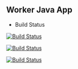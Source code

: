 ## Worker Java App
  * Build Status

 [![Build Status](http://34.83.96.170:8080/buildStatus/icon?job=instavote%2Fworker-build)](http://34.83.96.170:8080/user/admin/my-views/view/all/job/instavote/job/worker-build/) 

 [![Build Status](http://34.83.96.170:8080/buildStatus/icon?job=instavote%2Fworker-test)](http://34.83.96.170:8080/user/admin/my-views/view/all/job/instavote/job/worker-test/)

 [![Build Status](http://34.83.96.170:8080/buildStatus/icon?job=instavote%2Fworker-package)](http://34.83.96.170:8080/user/admin/my-views/view/all/job/instavote/job/worker-package/)  
